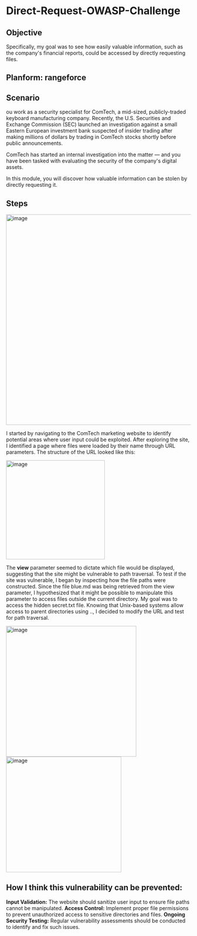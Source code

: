 # Direct-Request-OWASP-Challenge

## Objective 
Specifically, my goal was to see how easily valuable information, such as the company's financial reports, could be accessed by directly requesting files.
## Planform: rangeforce
## Scenario
ou work as a security specialist for ComTech, a mid-sized, publicly-traded keyboard manufacturing company. Recently, the U.S. Securities and Exchange Commission (SEC) launched an investigation against a small Eastern European investment bank suspected of insider trading after making millions of dollars by trading in ComTech stocks shortly before public announcements.

ComTech has started an internal investigation into the matter — and you have been tasked with evaluating the security of the company's digital assets.

In this module, you will discover how valuable information can be stolen by directly requesting it. 

## Steps

<img width="572" alt="image" src="https://github.com/user-attachments/assets/2809e56a-2ef5-4137-8810-3befd282b119">

I started by navigating to the ComTech marketing website to identify potential areas where user input could be exploited.
After exploring the site, I identified a page where files were loaded by their name through URL parameters. The structure of the URL looked like this:

<img width="269" alt="image" src="https://github.com/user-attachments/assets/7fb96216-f6db-415e-8028-49ac14470864">

The **view** parameter seemed to dictate which file would be displayed, suggesting that the site might be vulnerable to path traversal. To test if the site was vulnerable, I began by inspecting how the file paths were constructed. Since the file blue.md was being retrieved from the view parameter, I hypothesized that it might be possible to manipulate this parameter to access files outside the current directory.
My goal was to access the hidden secret.txt file. Knowing that Unix-based systems allow access to parent directories using .., I decided to modify the URL and test for path traversal.

<img width="355" alt="image" src="https://github.com/user-attachments/assets/68b386ec-27f9-47e2-bcb2-f509b0b8be6f">

<img width="314" alt="image" src="https://github.com/user-attachments/assets/60a36c34-22c4-4353-b343-416d9e36fc4d">

## How I think this vulnerability can be prevented:

**Input Validation:** The website should sanitize user input to ensure file paths cannot be manipulated.
**Access Control:** Implement proper file permissions to prevent unauthorized access to sensitive directories and files.
**Ongoing Security Testing:** Regular vulnerability assessments should be conducted to identify and fix such issues.

